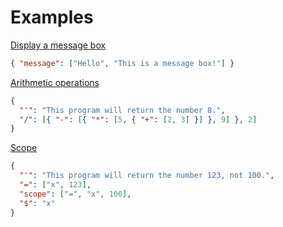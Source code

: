 # Examples

[Display a message box](https://github.com/HAL-G1THuB/jsonpiler/tree/main/examples/message_box.json)

```json
{ "message": ["Hello", "This is a message box!"] }
```

[Arithmetic operations](https://github.com/HAL-G1THuB/jsonpiler/tree/main/examples/arithmetic.json)

```json
{
  "'": "This program will return the number 8.",
  "/": [{ "-": [{ "*": [5, { "+": [2, 3] }] }, 9] }, 2]
}
```

[Scope](https://github.com/HAL-G1THuB/jsonpiler/tree/main/examples/scope.json)

```json
{
  "'": "This program will return the number 123, not 100.",
  "=": ["x", 123],
  "scope": ["=", "x", 100],
  "$": "x"
}
```
